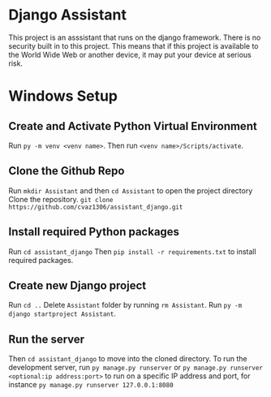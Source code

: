 # Django Assistant
This project is an asssistant that runs on the django framework.
There is no security built in to this project. This means that if this project is available to the World Wide Web or another device, it may put your device at serious risk.
# Windows Setup
## Create and Activate Python Virtual Environment
Run ```py -m venv <venv name>```.
Then run ```<venv name>/Scripts/activate```.
## Clone the Github Repo
Run ```mkdir Assistant``` and then ```cd Assistant``` to open the project directory
Clone the repository. ```git clone https://github.com/cvaz1306/assistant_django.git```
## Install required Python packages
Run ```cd assistant_django```
Then ```pip install -r requirements.txt``` to install required packages.
## Create new Django project
Run ```cd ..```
Delete ```Assistant``` folder by running ```rm Assistant```.
Run ```py -m django startproject Assistant```.
## Run the server
Then ```cd assistant_django``` to move into the cloned directory.
To run the development server, run ```py manage.py runserver``` or ```py manage.py runserver <optional:ip address:port>``` to run on a specific IP address and port, for instance ```py manage.py runserver 127.0.0.1:8080```
